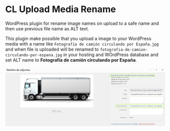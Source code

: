# CL Upload Media Rename
WordPress plugin for rename image names on upload to a safe name and then use previous file name as ALT text.

This plugin make possible that you upload a image to your WordPress media with a name like `Fotografía de camión circulando por España.jpg` and when file is uploaded will be renamed to `fotografia-de-camion-circulando-por-espana.jpg` in your hosting and WOrdPress database and set ALT name to **Fotografía de camión circulando por España**.

![Example](img/example-uploaded-file.jpg)
